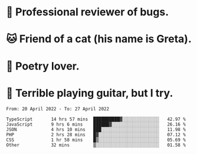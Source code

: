 # 🐛 Professional reviewer of bugs.
# 🐱 Friend of a cat (his name is Greta).
# 📜 Poetry lover.
# 🎸 Terrible playing guitar, but I try.

<!--START_SECTION:waka-->

```text
From: 20 April 2022 - To: 27 April 2022

TypeScript       14 hrs 57 mins  ██████████▓░░░░░░░░░░░░░░   42.97 %
JavaScript       9 hrs 6 mins    ██████▓░░░░░░░░░░░░░░░░░░   26.16 %
JSON             4 hrs 10 mins   ███░░░░░░░░░░░░░░░░░░░░░░   11.98 %
PHP              2 hrs 28 mins   █▓░░░░░░░░░░░░░░░░░░░░░░░   07.12 %
CSS              1 hr 58 mins    █▒░░░░░░░░░░░░░░░░░░░░░░░   05.69 %
Other            32 mins         ▒░░░░░░░░░░░░░░░░░░░░░░░░   01.58 %
```

<!--END_SECTION:waka-->
